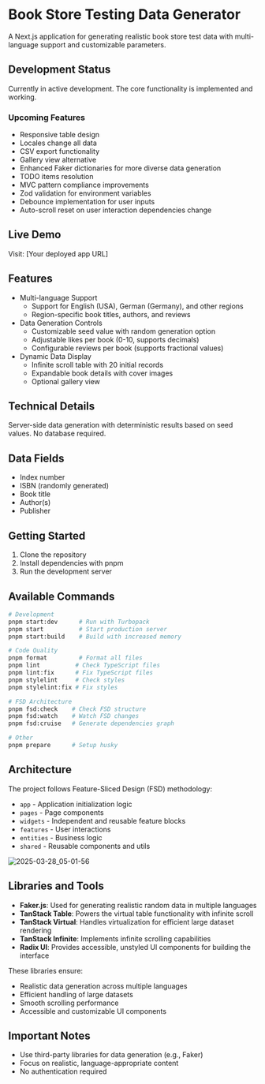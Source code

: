 # Book Store Testing Data Generator

A Next.js application for generating realistic book store test data with multi-language support and customizable parameters.

## Development Status

Currently in active development. The core functionality is implemented and working.

### Upcoming Features

- Responsive table design
- Locales change all data
- CSV export functionality
- Gallery view alternative
- Enhanced Faker dictionaries for more diverse data generation
- TODO items resolution
- MVC pattern compliance improvements
- Zod validation for environment variables
- Debounce implementation for user inputs
- Auto-scroll reset on user interaction dependencies change

## Live Demo

Visit: [Your deployed app URL]

## Features

- Multi-language Support
    - Support for English (USA), German (Germany), and other regions
    - Region-specific book titles, authors, and reviews
- Data Generation Controls
    - Customizable seed value with random generation option
    - Adjustable likes per book (0-10, supports decimals)
    - Configurable reviews per book (supports fractional values)
- Dynamic Data Display
    - Infinite scroll table with 20 initial records
    - Expandable book details with cover images
    - Optional gallery view

## Technical Details

Server-side data generation with deterministic results based on seed values. No database required.

## Data Fields

- Index number
- ISBN (randomly generated)
- Book title
- Author(s)
- Publisher

## Getting Started

1. Clone the repository
2. Install dependencies with pnpm
3. Run the development server

## Available Commands

```bash
# Development
pnpm start:dev      # Run with Turbopack
pnpm start          # Start production server
pnpm start:build    # Build with increased memory

# Code Quality
pnpm format         # Format all files
pnpm lint          # Check TypeScript files
pnpm lint:fix      # Fix TypeScript files
pnpm stylelint     # Check styles
pnpm stylelint:fix # Fix styles

# FSD Architecture
pnpm fsd:check    # Check FSD structure
pnpm fsd:watch    # Watch FSD changes
pnpm fsd:cruise   # Generate dependencies graph

# Other
pnpm prepare      # Setup husky
```

## Architecture

The project follows Feature-Sliced Design (FSD) methodology:
- `app` - Application initialization logic
- `pages` - Page components
- `widgets` - Independent and reusable feature blocks
- `features` - User interactions
- `entities` - Business logic
- `shared` - Reusable components and utils

![2025-03-28_05-01-56](https://github.com/user-attachments/assets/7614625e-9efc-4eb6-8342-9f6bfe29cf84)


## Libraries and Tools

- **Faker.js**: Used for generating realistic random data in multiple languages
- **TanStack Table**: Powers the virtual table functionality with infinite scroll
- **TanStack Virtual**: Handles virtualization for efficient large dataset rendering
- **TanStack Infinite**: Implements infinite scrolling capabilities
- **Radix UI**: Provides accessible, unstyled UI components for building the interface

These libraries ensure:
- Realistic data generation across multiple languages
- Efficient handling of large datasets
- Smooth scrolling performance
- Accessible and customizable UI components

## Important Notes

- Use third-party libraries for data generation (e.g., Faker)
- Focus on realistic, language-appropriate content
- No authentication required
